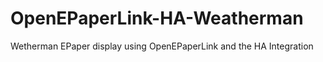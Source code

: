 # OpenEPaperLink-HA-Weatherman
Wetherman EPaper display using OpenEPaperLink and the HA Integration
